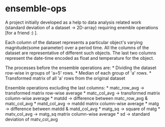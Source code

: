 # ensemble-ops

A project initially developed as a help to data analysis related work (standard deviation of a dataset -> 2D-array) requiring enemble operations [for a friend :) ].

Each column of the dataset represents a particular object's varying magnitude(some parameter) over a period time. All the columns of the dataset are representative of different such objects. The last two columns represent the date-time encoded as float and temperature for the object.

The processes before the ensemble operations are:
	* Dividing the dataset row-wise in groups of 'a=5' rows.
	* Median of each group of 'a' rows.
	* Transformed matrix of all 'a' rows from the original dataset
	
Ensemble operations excluding the last columns:
	* matc_row_avg -> transformed matrix row-wise average
	* matc_col_avg -> transformed matrix column-wise average
	* matdd -> difference between matc_row_avg & matc_col_avg 
	* matd_col_avg -> matdd matrix column-wise average
	* matg -> difference between matdd & matd_col_avg
	* matg_sq -> square of matg
	* matv_col_avg -> matg_sq matrix column-wise average
	* sd -> standard deviation of matv_col_avg 
